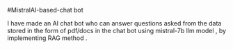 #MistralAI-based-chat bot

I have made an AI chat bot who can answer questions asked from the data stored in the form of pdf/docs  in the chat bot using mistral-7b llm model , by implementing RAG method .
